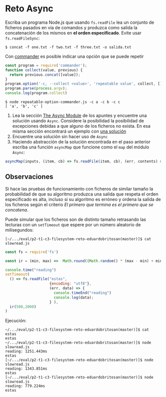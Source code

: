 # Reto Async

Escriba un programa Node.js que usando `fs.readFile` lea  un conjunto de ficheros pasados en vía de comandos y produzca como salida la concatenación de los mismos en **el orden especificado**. Evite usar `fs.readFileSync`:

```
$ concat -f one.txt -f two.txt -f three.txt -o salida.txt
```

Con [commander](https://www.npmjs.com/package/commander?activeTab=readme) es posible indicar una opción que se puede repetir

```js
const program = require('commander');
function collect(value, previous) {
  return previous.concat([value]);
}
program.option('-c, --collect <value>', 'repeatable value', collect, []);
program.parse(process.argv);
console.log(program.collect)
```

```
$ node repeatable-option-commander.js -c a -c b -c c
[ 'a', 'b', 'c' ]
```

1. Lea la sección [The Async Module]({{site.baseurl}}/tema1-introduccion-a-javascript/event-loop/async-js) de los apuntes y encuentre una solución usando `Async`. Considere la posibilidad la posibilidad de excepciones debidas a que alguno de los ficheros no exista. En esa misma sección encontrará un ejemplo con [una solución](/introduccion/tema1-introduccion-a-javascript/event-loop/async-js#ejemplo-concatenación-de-ficheros)
3. Encuentre  una solución sin hacer uso de `Async`
4. Haciendo abstracción de la solución encontrada en el paso anterior escriba una función `asyncMap` que funcione como el `map` del módulo `Async`:

  ```js
  asyncMap(inputs, (item, cb) => fs.readFile(item, cb), (err, contents) => { ... });
  ```

## Observaciones 

Si hace las pruebas de funcionamiento con ficheros de similar tamaño la probabilidad de que su algoritmo produzca una salida que respeta el orden especificado es alta, incluso si su algoritmo es erróneo y ordena la salida de los ficheros según el criterio *El primero que termina es el primero que se concatena*.

Puede simular que los ficheros son de distinto tamaño retrasando las lecturas con un `setTimeout` que espere por un número aleatorio de milisegundos:

```
[~/.../eval/p2-t1-c3-filesystem-reto-eduardobritosan(master)]$ cat slowread.js
```

```js
const fs = require('fs')

const ir = (min, max) =>  Math.round((Math.random() * (max - min) + min))

console.time("reading")
setTimeout(
  () => fs.readFile("estas", 
                    {encoding: "utf8"}, 
                    (err, data) => { 
                      console.timeEnd("reading")
                      console.log(data);
                    } ),
  ir(500,2000)
)
```

Ejecución:

```
~/.../eval/p2-t1-c3-filesystem-reto-eduardobritosan(master)]$ cat estas
estas
~/.../eval/p2-t1-c3-filesystem-reto-eduardobritosan(master)]$ node slowread.js 
reading: 1251.443ms
estas
[~/.../eval/p2-t1-c3-filesystem-reto-eduardobritosan(master)]$ node slowread.js 
reading: 1343.851ms
estas
[~/.../eval/p2-t1-c3-filesystem-reto-eduardobritosan(master)]$ node slowread.js 
reading: 779.224ms
estas
```